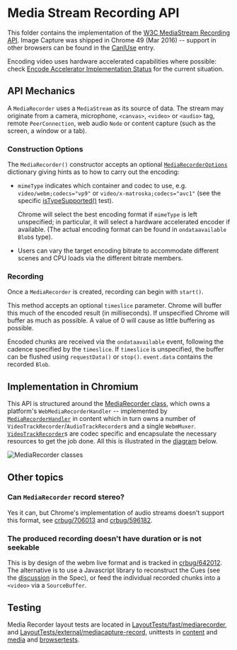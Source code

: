 # Media Stream Recording API

This folder contains the implementation of the [W3C MediaStream Recording API].
Image Capture was shipped in Chrome 49 (Mar 2016) -- support in other browsers
can be found in the [CanIUse] entry.

Encoding video uses hardware accelerated capabilities where possible: check
[Encode Accelerator Implementation Status] for the current situation.

[W3C MediaStream Recording API]: https://w3c.github.io/mediacapture-record/MediaRecorder.html
[CanIUse]: http://caniuse.com/#feat=mediarecorder
[Encode Accelerator Implementation Status]: https://github.com/yellowdoge/mediacapture-record-implementation-status/blob/master/chromium.md

## API Mechanics

A `MediaRecorder` uses a `MediaStream` as its source of data. The stream may
originate from a camera, microphone, `<canvas>`, `<video>` or `<audio>` tag,
remote `PeerConnection`, web audio `Node` or content capture (such as the
screen, a window or a tab).

### Construction Options

The `MediaRecorder()` constructor accepts an optional [`MediaRecorderOptions`]
dictionary giving hints as to how to carry out the encoding:

- `mimeType` indicates which container and codec to use, e.g.
 `video/webm;codecs="vp9"` or `video/x-matroska;codecs="avc1"` (see the specific
 [isTypeSupported()] test).

  Chrome will select the best encoding format if `mimeType` is left
  unspecified; in particular, it will select a hardware accelerated encoder if
  available. (The actual encoding format can be found in `ondataavailable`
 `Blob`s type).

- Users can vary the target encoding bitrate to accommodate different scenes and
CPU loads via the different bitrate members.

### Recording

Once a `MediaRecorder` is created, recording can begin with `start()`.

This method accepts an optional `timeslice` parameter. Chrome will buffer this
much of the encoded result (in milliseconds). If unspecified Chrome will buffer
as much as possible. A value of 0 will cause as little buffering as possible.

Encoded chunks are received via the `ondataavailable` event, following the
cadence specified by the `timeslice`. If `timeslice` is unspecified, the buffer
can be flushed using `requestData()` or `stop()`.  `event.data` contains the
recorded `Blob`.

[`MediaRecorderOptions`]: https://w3c.github.io/mediacapture-record/MediaRecorder.html#mediarecorderoptions-section
[isTypeSupported()]: https://chromium.googlesource.com/chromium/src/+/master/third_party/WebKit/LayoutTests/fast/mediarecorder/MediaRecorder-isTypeSupported.html

## Implementation in Chromium

This API is structured around the [MediaRecorder class], which owns a platform's
`WebMediaRecorderHandler` -- implemented by [`MediaRecorderHandler`] in content
which in turn owns a number of `VideoTrackRecorder`/`AudioTrackRecorder`s and a
single `WebmMuxer`.  [`VideoTrackRecorder`]s are codec specific and encapsulate
the necessary resources to get the job done.  All this is illustrated in the
[diagram] below.


[MediaRecorder class]: https://w3c.github.io/mediacapture-record/MediaRecorder.html#mediarecorder-api
[`MediaRecorder()`]: (https://w3c.github.io/mediacapture-record/MediaRecorder.html#mediarecorder-constructor)
[`MediaRecorderHandler`]: (https://chromium.googlesource.com/chromium/src/+/master/content/renderer/media_recorder/media_recorder_handler.h)
[`VideoTrackRecorder`]: https://chromium.googlesource.com/chromium/src/+/master/content/renderer/media_recorder/video_track_recorder.h
[diagram]: http://ibb.co/mLK4Y5

![MediaRecorder classes](http://preview.ibb.co/j1RjY5/DD_Media_Capabilities_Encoding.png)

## Other topics

### Can `MediaRecorder` record stereo?

Yes it can, but Chrome's implementation of audio streams doesn't support this
format, see [crbug/706013] and [crbug/596182].

[crbug/706013]: https://crbug.com/706013
[crbug/596182]: https://crbug.com/596182

### The produced recording doesn't have duration or is not seekable

This is by design of the webm live format and is tracked in [crbug/642012]. The
alternative is to use a Javascript library to reconstruct the Cues (see the
[discussion] in the Spec), or feed the individual recorded chunks into a
`<video>` via a `SourceBuffer`.

[crbug/642012]: https://crbug.com/642012
[discussion]: https://github.com/w3c/mediacapture-record/issues/119

## Testing

Media Recorder layout tests are located in [LayoutTests/fast/mediarecorder], and
[LayoutTests/external/mediacapture-record], unittests in [content] and [media]
and [browsertests].

[LayoutTests/fast/mediarecorder]: https://chromium.googlesource.com/chromium/src/+/master/third_party/WebKit/LayoutTests/fast/mediarecorder/
[LayoutTests/external/mediacapture-record]: https://chromium.googlesource.com/chromium/src/+/master/third_party/WebKit/LayoutTests/external/wpt/mediacapture-record/
[content]: https://chromium.googlesource.com/chromium/src/+/master/content/renderer/media_recorder/
[media]: https://chromium.googlesource.com/chromium/src/+/master/media/muxers
[browsertests]: https://chromium.googlesource.com/chromium/src/+/master/content/browser/webrtc/webrtc_media_recorder_browsertest.cc

